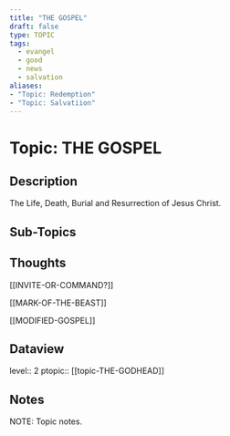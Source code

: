 ```yaml
---
title: "THE GOSPEL"
draft: false
type: TOPIC
tags:
  - evangel
  - good
  - news
  - salvation
aliases: 
- "Topic: Redemption"
- "Topic: Salvatiion"
---
```

# Topic: THE GOSPEL
## Description
The Life, Death, Burial and Resurrection of Jesus Christ.

## Sub-Topics


## Thoughts
[[INVITE-OR-COMMAND?]]

[[MARK-OF-THE-BEAST]]

[[MODIFIED-GOSPEL]]

## Dataview
level:: 2
ptopic:: [[topic-THE-GODHEAD]]

## Notes
NOTE: Topic notes.